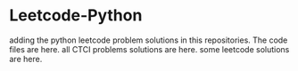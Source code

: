 # Leetcode-Python
adding the python leetcode problem solutions in this repositories. 
The code files are here.
all CTCI problems solutions are here.
some leetcode solutions are here.




























































































































































































































































































































































































































































































































































































































































































































































































































